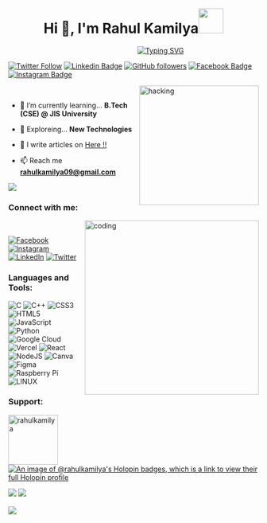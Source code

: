<h1 align="center">Hi 👋, I'm Rahul Kamilya<img src="https://media.giphy.com/media/mGcNjsfWAjY5AEZNw6/giphy.gif" width="50"></h1>
&nbsp;&nbsp;&nbsp;&nbsp;&nbsp;&nbsp;&nbsp;&nbsp;&nbsp;&nbsp;&nbsp;&nbsp;&nbsp;&nbsp;&nbsp;&nbsp;&nbsp;&nbsp;&nbsp;&nbsp;&nbsp;&nbsp;&nbsp;&nbsp;&nbsp;&nbsp;&nbsp;&nbsp;&nbsp;&nbsp;&nbsp;&nbsp;&nbsp;&nbsp;&nbsp;&nbsp;&nbsp;&nbsp;&nbsp;&nbsp;&nbsp;&nbsp;&nbsp;&nbsp;&nbsp;&nbsp;&nbsp;&nbsp;&nbsp;&nbsp;&nbsp;&nbsp;&nbsp;&nbsp;&nbsp;&nbsp;&nbsp;&nbsp;&nbsp;&nbsp;&nbsp;&nbsp;&nbsp;&nbsp;&nbsp;&nbsp;<a href="https://git.io/typing-svg"><img src="https://readme-typing-svg.demolab.com?font=Fira+Code&pause=1000&color=14FF00&center=true&vCenter=true&width=435&lines=I'm+a+Student;JIS+University+26%22;Web+Developer+%7C%7C+Cyber+Security+" alt="Typing SVG" /></a>

[![Twitter Follow](https://img.shields.io/twitter/follow/kamilyatwt?style=social)](https://twitter.com/intent/follow?screen_name=kamilyatwt) [![Linkedin Badge](https://img.shields.io/badge/-rahulkamilya-blue?style=social&logo=Linkedin&logoColor=blue&link=https://www.linkedin.com/in/rahulkamilya)](https://www.linkedin.com/in/rahulkamilya) [![GitHub followers](https://img.shields.io/github/followers/rahulkamilya?label=Follow&style=social)](https://github.com/rahulkamilya/?tab=follow) [![Facebook Badge](https://img.shields.io/badge/-rahulkamilya09?style=social&&logo=Facebook&logoColor=blue&link=https://www.facebook.com/rahulkamilya09)](https://www.facebook.com/rahulkamilya09) [![Instagram Badge](https://img.shields.io/badge/-@mr_rahulkamilya?style=social&logo=Instagram&logoColor=A14DAF&link=https://www.instagram.com/mr_rahulkamilya)](https://www.instagram.com/mr_rahulkamilya)

<img align="right" alt="hacking" width="240" src="https://media.giphy.com/media/3oEjHWpiVIOGXT5l9m/giphy.gif">
<br> <p align="left">
  
- 🌱 I’m currently learning... **B.Tech (CSE) @ JIS University** 

- 🧭 Exploreing... **New Technologies**

- 📝 I write articles on [Here !!](https://dscjisu.in/blog)

- 📫 Reach me **rahulkamilya09@gmail.com**                                                              

[![](https://visitcount.itsvg.in/api?id=rahulkamilya&icon=0&color=0)](https://visitcount.itsvg.in)   

<h3 align="left">Connect with me:</h3> <img align="right" alt="coding" width="350" src="https://i.postimg.cc/RFs0LWX2/1735908254248.gif">
<br> <p align="left">
  
[![Facebook](https://img.shields.io/badge/Facebook-%231877F2.svg?logo=Facebook&logoColor=white)](https://facebook.com/rahulkamilya09) [![Instagram](https://img.shields.io/badge/Instagram-%23E4405F.svg?logo=Instagram&logoColor=white)](https://instagram.com/mr_rahulkamilya) [![LinkedIn](https://img.shields.io/badge/LinkedIn-%230077B5.svg?logo=linkedin&logoColor=white)](https://linkedin.com/in/rahulkamilya) [![Twitter](https://img.shields.io/badge/Twitter-%231DA1F2.svg?logo=Twitter&logoColor=white)](https://twitter.com/kamilyatwt)
</p>

<h3 align="left">Languages and Tools:</h3>

![C](https://img.shields.io/badge/c-%2300599C.svg?style=plastic&logo=c&logoColor=white) ![C++](https://img.shields.io/badge/c++-%2300599C.svg?style=plastic&logo=c%2B%2B&logoColor=white) ![CSS3](https://img.shields.io/badge/css3-%231572B6.svg?style=plastic&logo=css3&logoColor=white) ![HTML5](https://img.shields.io/badge/html5-%23E34F26.svg?style=plastic&logo=html5&logoColor=white) ![JavaScript](https://img.shields.io/badge/javascript-%23323330.svg?style=plastic&logo=javascript&logoColor=%23F7DF1E) ![Python](https://img.shields.io/badge/python-3670A0?style=plastic&logo=python&logoColor=ffdd54) ![Google Cloud](https://img.shields.io/badge/Google%20Cloud-%234285F4.svg?style=plastic&logo=google-cloud&logoColor=white) ![Vercel](https://img.shields.io/badge/vercel-%23000000.svg?style=plastic&logo=vercel&logoColor=white) ![React](https://img.shields.io/badge/react-%2320232a.svg?style=plastic&logo=react&logoColor=%2361DAFB) ![NodeJS](https://img.shields.io/badge/node.js-6DA55F?style=plastic&logo=node.js&logoColor=white) ![Canva](https://img.shields.io/badge/Canva-%2300C4CC.svg?style=plastic&logo=Canva&logoColor=white) 	![Figma](https://img.shields.io/badge/figma-%23F24E1E.svg?style=plastic&logo=figma&logoColor=white) ![Raspberry Pi](https://img.shields.io/badge/-RaspberryPi-C51A4A?style=plastic&logo=Raspberry-Pi) ![LINUX](https://img.shields.io/badge/Linux-FCC624?style=plastic&logo=linux&logoColor=black)

<h3 align="left">Support:</h3>
<p><a href="https://pmny.in/2JG9y2DIqc3y"> <img align="left" src="https://i.ibb.co/RzWmtWK/white-line-donation-hand-with-money-icon-isolated-with-long-shadow-background-hand-give-money-as-don.png" height="100" width="100" alt="rahulkamilya" /></a></p><br><br>

<br><br>

[![An image of @rahulkamilya's Holopin badges, which is a link to view their full Holopin profile](https://holopin.me/rahulkamilya)](https://holopin.io/@rahulkamilya)

![](https://github-readme-stats.vercel.app/api?username=rahulkamilya&theme=radical&hide_border=false&include_all_commits=true&count_private=false) 
![](https://github-readme-streak-stats.herokuapp.com/?user=rahulkamilya&theme=radical&hide_border=false)<br/><br/>
![](https://github-readme-stats.vercel.app/api/top-langs/?username=rahulkamilya&theme=radical&hide_border=false&include_all_commits=true&count_private=false&layout=compact)
